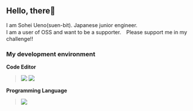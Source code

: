 ## Hello, there🤗
I am Sohei Ueno(suen-bit). Japanese junior engineer.<br>
I am a user of OSS and want to be a supporter.　Please support me in my challenge!!

### My development environment
**Code Editor** 
> <a href="https://code.visualstudio.com/" target="_blank" rel="noopener noreferrer"><img src="https://img.shields.io/badge/-Visual%20Studio%20Code-007ACC.svg?logo=visual-studio-code&style=flat"></a>  <a href="https://www.jetbrains.com/pycharm/" target="_blank" rel="noopener noreferrer"><img src="https://img.shields.io/badge/-PyCharm_Community-000.svg?logo=pycharm&style=flat"></a><br>

**Programming Language** 
> <a href="https://www.python.org/" target="_blank" rel="noopener noreferrer"><img src="https://img.shields.io/badge/-Python-F9DC3E.svg?logo=python&style=flat"></a>
